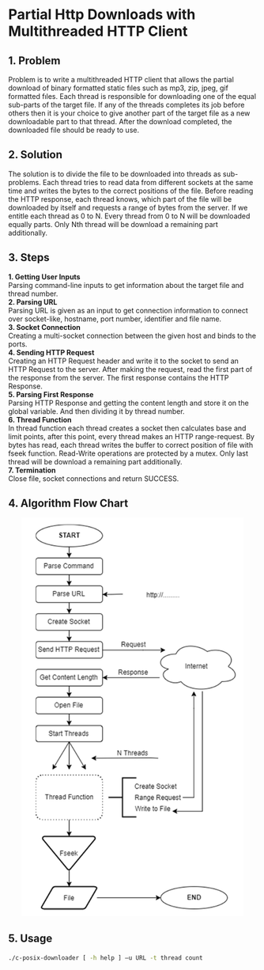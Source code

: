 # Partial Http Downloads with Multithreaded HTTP Client

## 1. Problem

Problem is to write a multithreaded HTTP client that allows the partial download of binary formatted static fıles such as mp3, zip, jpeg, gif formatted fıles.
Each thread is responsible for downloading one of the equal sub-parts of the target file. If any of the threads completes its job before others then it is your choice to give another part of the target file as a new downloadable part to that thread. After the download completed, the downloaded file should be ready to use.

## 2. Solution

The solution is to divide the file to be downloaded into threads as sub-problems.
Each thread tries to read data from different sockets at the same time and writes the bytes to the correct positions of the file.
Before reading the HTTP response, each thread knows, which part of the file will be downloaded by itself and requests a range of bytes from the server.
If we entitle each thread as 0 to N. Every thread from 0 to N will be downloaded equally parts. Only Nth thread will be download a remaining part additionally.

## 3. Steps

**1. Getting User Inputs**  
   Parsing command-line inputs to get information about the target file and thread number.  
**2. Parsing URL**  
   Parsing URL is given as an input to get connection information to connect over socket-like, hostname, port number, identifier and file name.  
**3. Socket Connection**  
   Creating a multi-socket connection between the given host and binds to the ports.  
**4. Sending HTTP Request**  
   Creating an HTTP Request header and write it to the socket to send an HTTP Request to the server. After making the request, read the first part of the response from the server. The first response contains the HTTP Response.  
**5. Parsing First Response**  
   Parsing HTTP Response and getting the content length and store it on the global variable. And then dividing it by thread number.  
**6. Thread Function**  
   In thread function each thread creates a socket then calculates base and limit points, after this point, every thread makes an HTTP range-request. By bytes has read, each thread writes the buffer to correct position of file with fseek function. Read-Write operations are protected by a mutex. Only last thread will be download a remaining part additionally.  
**7. Termination**  
   Close file, socket connections and return SUCCESS.  

## 4. Algorithm Flow Chart

<p align="center">
    <img src="flowchart.png" width="450" />
</p>

## 5. Usage

```sh
./c-posix-downloader [ -h help ] –u URL -t thread count
```
